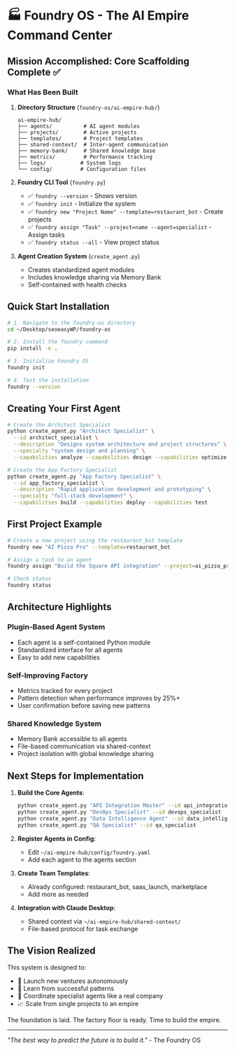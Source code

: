 # 🏭 Foundry OS - The AI Empire Command Center

## Mission Accomplished: Core Scaffolding Complete ✅

### What Has Been Built

1. **Directory Structure** (`foundry-os/ai-empire-hub/`)
   ```
   ai-empire-hub/
   ├── agents/          # AI agent modules
   ├── projects/        # Active projects
   ├── templates/       # Project templates  
   ├── shared-context/  # Inter-agent communication
   ├── memory-bank/     # Shared knowledge base
   ├── metrics/         # Performance tracking
   ├── logs/           # System logs
   └── config/         # Configuration files
   ```

2. **Foundry CLI Tool** (`foundry.py`)
   - ✅ `foundry --version` - Shows version
   - ✅ `foundry init` - Initialize the system
   - ✅ `foundry new "Project Name" --template=restaurant_bot` - Create projects
   - ✅ `foundry assign "Task" --project=name --agent=specialist` - Assign tasks
   - ✅ `foundry status --all` - View project status

3. **Agent Creation System** (`create_agent.py`)
   - Creates standardized agent modules
   - Includes knowledge sharing via Memory Bank
   - Self-contained with health checks

## Quick Start Installation

```bash
# 1. Navigate to the foundry-os directory
cd ~/Desktop/seoeasyWP/foundry-os

# 2. Install the foundry command
pip install -e .

# 3. Initialize Foundry OS
foundry init

# 4. Test the installation
foundry --version
```

## Creating Your First Agent

```bash
# Create the Architect Specialist
python create_agent.py "Architect Specialist" \
  --id architect_specialist \
  --description "Designs system architecture and project structures" \
  --specialty "system design and planning" \
  --capabilities analyze --capabilities design --capabilities optimize

# Create the App Factory Specialist  
python create_agent.py "App Factory Specialist" \
  --id app_factory_specialist \
  --description "Rapid application development and prototyping" \
  --specialty "full-stack development" \
  --capabilities build --capabilities deploy --capabilities test
```

## First Project Example

```bash
# Create a new project using the restaurant_bot template
foundry new "AI Pizza Pro" --template=restaurant_bot

# Assign a task to an agent
foundry assign "Build the Square API integration" --project=ai_pizza_pro --agent=api_integration_master

# Check status
foundry status
```

## Architecture Highlights

### Plugin-Based Agent System
- Each agent is a self-contained Python module
- Standardized interface for all agents
- Easy to add new capabilities

### Self-Improving Factory
- Metrics tracked for every project
- Pattern detection when performance improves by 25%+
- User confirmation before saving new patterns

### Shared Knowledge System
- Memory Bank accessible to all agents
- File-based communication via shared-context
- Project isolation with global knowledge sharing

## Next Steps for Implementation

1. **Build the Core Agents**:
   ```bash
   python create_agent.py "API Integration Master" --id api_integration_master
   python create_agent.py "DevOps Specialist" --id devops_specialist
   python create_agent.py "Data Intelligence Agent" --id data_intelligence_agent
   python create_agent.py "QA Specialist" --id qa_specialist
   ```

2. **Register Agents in Config**:
   - Edit `~/ai-empire-hub/config/foundry.yaml`
   - Add each agent to the agents section

3. **Create Team Templates**:
   - Already configured: restaurant_bot, saas_launch, marketplace
   - Add more as needed

4. **Integration with Claude Desktop**:
   - Shared context via `~/ai-empire-hub/shared-context/`
   - File-based protocol for task exchange

## The Vision Realized

This system is designed to:
- 🚀 Launch new ventures autonomously
- 🧠 Learn from successful patterns
- 👥 Coordinate specialist agents like a real company
- 📈 Scale from single projects to an empire

The foundation is laid. The factory floor is ready. Time to build the empire.

---

*"The best way to predict the future is to build it."* - The Foundry OS